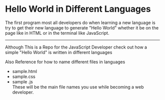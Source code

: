 # Hello World in Different Languages 

The first program most all developers do when learning a new language is try to get their new language to generate "Hello World" whether it be on the page like in HTML or in the terminal like JavaScript. 

<hr>

Although This is a Repo for the JavaScript Developer check out how a simple "Hello World" is written in different languages

Also Reference for how to name different files in languages 
- sample.html
- sample.css
- sample .js
<br> These will be the main file names you use while becoming a web developer.

